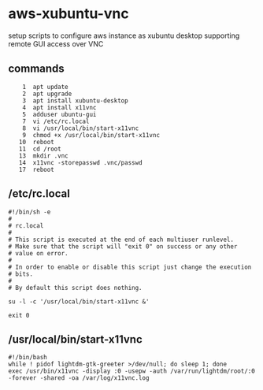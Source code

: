 # aws-xubuntu-vnc
setup scripts to configure aws instance as xubuntu desktop supporting remote GUI access over VNC

commands
--------
```
    1  apt update
    2  apt upgrade
    3  apt install xubuntu-desktop
    4  apt install x11vnc
    5  adduser ubuntu-gui
    7  vi /etc/rc.local
    8  vi /usr/local/bin/start-x11vnc
    9  chmod +x /usr/local/bin/start-x11vnc
   10  reboot
   11  cd /root
   13  mkdir .vnc
   14  x11vnc -storepasswd .vnc/passwd
   17  reboot
```

/etc/rc.local
--------
```
#!/bin/sh -e
#
# rc.local
#
# This script is executed at the end of each multiuser runlevel.
# Make sure that the script will "exit 0" on success or any other
# value on error.
#
# In order to enable or disable this script just change the execution
# bits.
#
# By default this script does nothing.

su -l -c '/usr/local/bin/start-x11vnc &'

exit 0
```

/usr/local/bin/start-x11vnc
---------------------------
```
#!/bin/bash
while ! pidof lightdm-gtk-greeter >/dev/null; do sleep 1; done
exec /usr/bin/x11vnc -display :0 -usepw -auth /var/run/lightdm/root/:0 -forever -shared -oa /var/log/x11vnc.log
```

